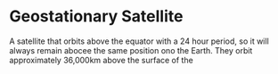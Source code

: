 # Geostationary Satellite
A satellite that orbits above the equator with a 24 hour period, so it will always remain abocee the same position ono the Earth. They orbit approximately 36,000km above the surface of the 